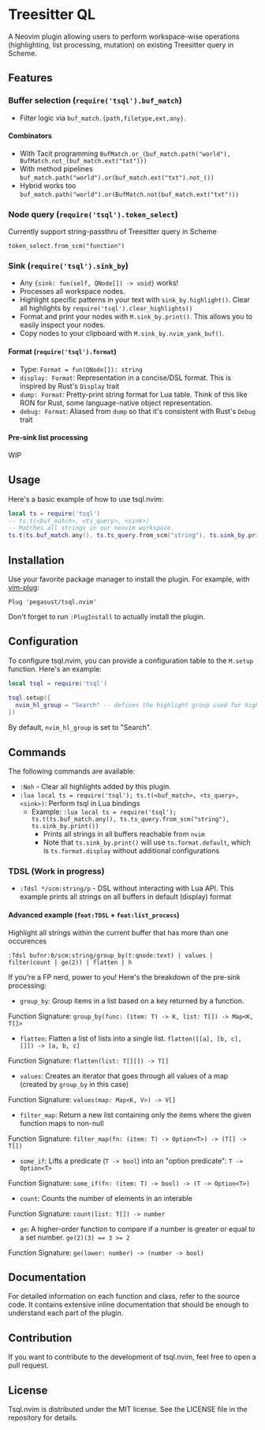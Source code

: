 # Treesitter QL

A Neovim plugin allowing users to perform workspace-wise operations (highlighting,
list processing, mutation) on existing Treesitter query in Scheme.

## Features

### Buffer selection (`require('tsql').buf_match`)

* Filter logic via `buf_match.{path,filetype,ext,any}`.

#### Combinators

* With Tacit programming `BufMatch.or_(buf_match.path("world"), BufMatch.not_(buf_match.ext("txt")))`
* With method pipelines `buf_match.path("world").or(buf_match.ext("txt").not_())`
* Hybrid works too `buf_match.path("world").or(BufMatch.not(buf_match.ext("txt")))`

### Node query (`require('tsql').token_select`)

Currently support string-passthru of Treesitter query in Scheme

`token_select.from_scm("function")`

### Sink (`require('tsql').sink_by`)

* Any `{sink: fun(self, QNode[]) -> void}` works!
* Processes all workspace nodes.
* Highlight specific patterns in your text with `sink_by.highlight()`. 
Clear all highlights by `require('tsql').clear_highlights()`
* Format and print your nodes with `M.sink_by.print()`. This allows you to easily inspect your nodes.
* Copy nodes to your clipboard with `M.sink_by.nvim_yank_buf()`.

#### Format (`require('tsql').format`)

- Type: `Format = fun(QNode[]): string`
- `display: Format`: Representation in a concise/DSL format. This is inspired by Rust's `Display` trait
- `dump: Format`: Pretty-print string format for Lua table. Think of this like RON for Rust, 
some language-native object representation.
- `debug: Format`: Aliased from `dump` so that it's consistent with Rust's `Debug` trait

#### Pre-sink list processing

WIP


## Usage

Here's a basic example of how to use tsql.nvim:

```lua
local ts = require('tsql')
-- ts.t(<buf_match>, <ts_query>, <sink>)
-- Matches all strings in our neovim workspace.
ts.t(ts.buf_match.any(), ts.ts_query.from_scm("string"), ts.sink_by.print())
```

## Installation

Use your favorite package manager to install the plugin. For example, with [vim-plug](https://github.com/junegunn/vim-plug):

```vim
Plug 'pegasust/tsql.nvim'
```

Don't forget to run `:PlugInstall` to actually install the plugin.

## Configuration

To configure tsql.nvim, you can provide a configuration table to the `M.setup` function. Here's an example:

```lua
local tsql = require('tsql')

tsql.setup({
  nvim_hl_group = "Search" -- defines the highlight group used for highlighting
})
```

By default, `nvim_hl_group` is set to "Search".

## Commands

The following commands are available:

* `:Noh` - Clear all highlights added by this plugin.
* `:lua local ts = require('tsql'); ts.t(<buf_match>, <ts_query>, <sink>)`: Perform tsql in Lua bindings
  * Example: `:lua local ts = require('tsql'); ts.t(ts.buf_match.any(), ts.ts_query.from_scm("string"), ts.sink_by.print())`
    * Prints all strings in all buffers reachable from `nvim`
    * Note that `ts.sink_by.print()` will use `ts.format.default`, which is `ts.format.display` without additional configurations

### TDSL (Work in progress)

* `:Tdsl */scm:string/p` - DSL without interacting with Lua API. This example 
prints all strings on all buffers in default (display) format

#### Advanced example (`feat:TDSL` + `feat:list_process`)

Highlight all strings within the current buffer that has more than one occurences

```
:Tdsl bufnr:0/scm:string/group_by(t:qnode:text) | values | filter(count | ge(2)) | flatten | h 
```

If you're a FP nerd, power to you! Here's the breakdown of the pre-sink processing:
- `group_by`: Group items in a list based on a key returned by a function.

Function Signature: `group_by(func: (item: T) -> K, list: T[]) -> Map<K, T[]>`

- `flatten`: Flatten a list of lists into a single list. `flatten([[a], [b, c], []]) -> [a, b, c]`

Function Signature: `flatten(list: T[][]) -> T[]`

- `values`: Creates an iterator that goes through all values of a map (created by `group_by` in this case)

Function Signature: `values(map: Map<K, V>) -> V[]`

- `filter_map`: Return a new list containing only the items where the given function maps to non-null

Function Signature: `filter_map(fn: (item: T) -> Option<T>) -> (T[] -> T[])`

- `some_if`: Lifts a predicate (`T -> bool`) into an "option predicate": `T -> Option<T>`

Function Signature: `some_if(fn: (item: T) -> bool) -> (T -> Option<T>)`

- `count`: Counts the number of elements in an interable 

Function Signature: `count(list: T[]) -> number`

- `ge`: A higher-order function to compare if a number is greater or equal to a set number. `ge(2)(3) == 3 >= 2`

Function Signature: `ge(lower: number) -> (number -> bool)`

## Documentation

For detailed information on each function and class, refer to the source code. 
It contains extensive inline documentation that should be enough to understand each part of the plugin.

## Contribution

If you want to contribute to the development of tsql.nvim, feel free to open a pull request.

## License

Tsql.nvim is distributed under the MIT license. See the LICENSE file in the repository for details.
